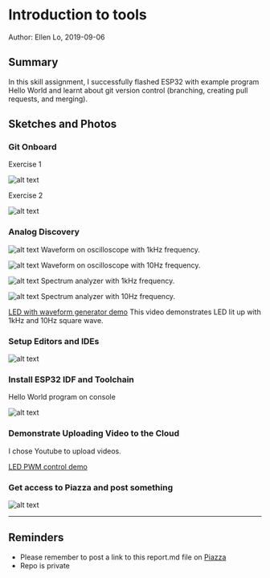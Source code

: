 #  Introduction to tools

Author: Ellen Lo, 2019-09-06

## Summary
In this skill assignment, I successfully flashed ESP32 with example program Hello World and learnt about git version control (branching, creating pull requests, and merging).

## Sketches and Photos

### Git Onboard
Exercise 1

![alt text](https://github.com/BU-EC444/Lo-Ellen/blob/master/skills/1-intro-tools/images/branch.png "Network on insights page")

Exercise 2

![alt text](https://github.com/BU-EC444/Lo-Ellen/blob/master/skills/1-intro-tools/images/branch2.png "Network on insights page")

### Analog Discovery

![alt text](https://github.com/BU-EC444/Lo-Ellen/blob/master/skills/1-intro-tools/images/scope_1khz_80%25.png)
Waveform on oscilloscope with 1kHz frequency.

![alt text](https://github.com/BU-EC444/Lo-Ellen/blob/master/skills/1-intro-tools/images/scope_10hz_80%25.png)
Waveform on oscilloscope with 10Hz frequency.

![alt text](https://github.com/BU-EC444/Lo-Ellen/blob/master/skills/1-intro-tools/images/spectrum_1khz_80%25.png)
Spectrum analyzer with 1kHz frequency.

![alt text](https://github.com/BU-EC444/Lo-Ellen/blob/master/skills/1-intro-tools/images/spectrum_10hz_80%25.png)
Spectrum analyzer with 10Hz frequency.

[LED with waveform generator demo](https://www.youtube.com/watch?v=u_IvrO4JbVY)
This video demonstrates LED lit up with 1kHz and 10Hz square wave.

### Setup Editors and IDEs

![alt text](https://github.com/BU-EC444/Lo-Ellen/blob/master/skills/1-intro-tools/images/ide.png)

### Install ESP32 IDF and Toolchain
Hello World program on console

![alt text](https://github.com/BU-EC444/Lo-Ellen/blob/master/skills/1-intro-tools/images/flash.png "Hello world on console")

### Demonstrate Uploading Video to the Cloud
I chose Youtube to upload videos.

[LED PWM control demo](https://www.youtube.com/watch?v=Tmge6lqoqDs&feature=youtu.be)

### Get access to Piazza and post something

![alt text](https://github.com/BU-EC444/Lo-Ellen/blob/master/skills/1-intro-tools/images/piazza.png)

-----

## Reminders
- Please remember to post a link to this report.md file on [Piazza](https://piazza.com/class/jja9ukam6dp48f)
- Repo is private
